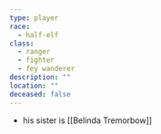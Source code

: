 ```yaml
---
type: player
race:
  - half-elf
class:
  - ranger
  - fighter
  - fey wanderer
description: ""
location: ""
deceased: false
---
```


- his sister is [[Belinda Tremorbow]]